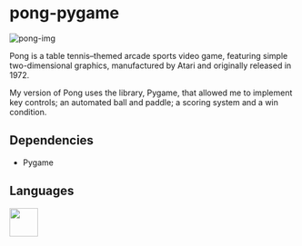 # pong-pygame

![pong-img](https://githubimagebucket.s3.us-east-2.amazonaws.com/pong-readme-img.png)

Pong is a table tennis–themed arcade sports video game, featuring simple two-dimensional graphics, manufactured by Atari and originally released in 1972.

My version of Pong uses the library, Pygame, that allowed me to implement key controls; an automated ball and paddle; a scoring system and a win condition.

## Dependencies

<ul>
<li>Pygame</li>
</ul>


## Languages

<img src="https://githubimagebucket.s3.us-east-2.amazonaws.com/4375050_logo_python_icon.png" width="50" height="50" />

